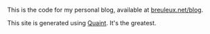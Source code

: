 
This is the code for my personal blog, available at
[breuleux.net/blog](http://breuleux.net/blog/).

This site is generated using [Quaint](http://breuleux.github.io/quaint/).
It's the greatest.
